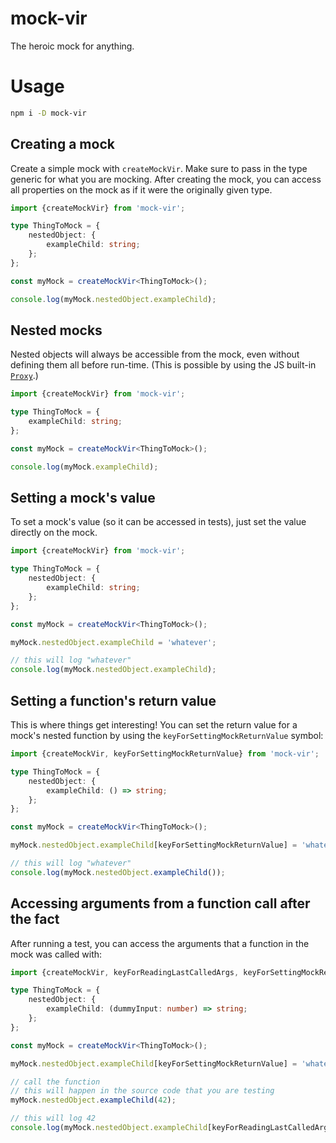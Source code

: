 # mock-vir

The heroic mock for anything.

# Usage

```bash
npm i -D mock-vir
```

## Creating a mock

Create a simple mock with `createMockVir`. Make sure to pass in the type generic for what you are mocking. After creating the mock, you can access all properties on the mock as if it were the originally given type.

<!-- example-link: src/readme-examples/creating-a-mock.example.ts -->

```TypeScript
import {createMockVir} from 'mock-vir';

type ThingToMock = {
    nestedObject: {
        exampleChild: string;
    };
};

const myMock = createMockVir<ThingToMock>();

console.log(myMock.nestedObject.exampleChild);
```

## Nested mocks

Nested objects will always be accessible from the mock, even without defining them all before run-time. (This is possible by using the JS built-in [`Proxy`](https://developer.mozilla.org/en-US/docs/Web/JavaScript/Reference/Global_Objects/Proxy).)

<!-- example-link: src/readme-examples/accessing-nested-objects.example.ts -->

```TypeScript
import {createMockVir} from 'mock-vir';

type ThingToMock = {
    exampleChild: string;
};

const myMock = createMockVir<ThingToMock>();

console.log(myMock.exampleChild);
```

## Setting a mock's value

To set a mock's value (so it can be accessed in tests), just set the value directly on the mock.

<!-- example-link: src/readme-examples/setting-mock-value.example.ts -->

```TypeScript
import {createMockVir} from 'mock-vir';

type ThingToMock = {
    nestedObject: {
        exampleChild: string;
    };
};

const myMock = createMockVir<ThingToMock>();

myMock.nestedObject.exampleChild = 'whatever';

// this will log "whatever"
console.log(myMock.nestedObject.exampleChild);
```

## Setting a function's return value

This is where things get interesting! You can set the return value for a mock's nested function by using the `keyForSettingMockReturnValue` symbol:

<!-- example-link: src/readme-examples/setting-return-value.example.ts -->

```TypeScript
import {createMockVir, keyForSettingMockReturnValue} from 'mock-vir';

type ThingToMock = {
    nestedObject: {
        exampleChild: () => string;
    };
};

const myMock = createMockVir<ThingToMock>();

myMock.nestedObject.exampleChild[keyForSettingMockReturnValue] = 'whatever';

// this will log "whatever"
console.log(myMock.nestedObject.exampleChild());
```

## Accessing arguments from a function call after the fact

After running a test, you can access the arguments that a function in the mock was called with:

<!-- example-link: src/readme-examples/accessing-called-args.example.ts -->

```TypeScript
import {createMockVir, keyForReadingLastCalledArgs, keyForSettingMockReturnValue} from 'mock-vir';

type ThingToMock = {
    nestedObject: {
        exampleChild: (dummyInput: number) => string;
    };
};

const myMock = createMockVir<ThingToMock>();

myMock.nestedObject.exampleChild[keyForSettingMockReturnValue] = 'whatever';

// call the function
// this will happen in the source code that you are testing
myMock.nestedObject.exampleChild(42);

// this will log 42
console.log(myMock.nestedObject.exampleChild[keyForReadingLastCalledArgs]);
```
